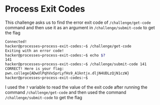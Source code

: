 # Process Exit Codes
This challenge asks us to find the error exit code of `/challenge/get-code` command and then use it as an argument in `/challenge/submit-code` to get the flag
```bash
Connected!
hacker@processes~process-exit-codes:~$ /challenge/get-code
Exiting with an error code!
hacker@processes~process-exit-codes:~$ echo $?
141
hacker@processes~process-exit-codes:~$ /challenge/submit-code 141
CORRECT! Here is your flag:
pwn.college{ADwUlPqhVxSprLyfHs9_A1kntjx.dljN4UDLzQjN1czW}
hacker@processes~process-exit-codes:~$
```
I used the `?` variable to read the value of the exit code after running the command `/challenge/get-code` and then used the command `/challenge/submit-code` to get the flag
